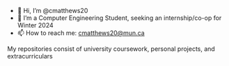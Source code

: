 - 👋 Hi, I’m @cmatthews20
- 👀 I’m a Computer Engineering Student, seeking an internship/co-op for Winter 2024
- 📫 How to reach me: cmatthews20@mun.ca

My repositories consist of university coursework, personal projects, and extracurriculars
